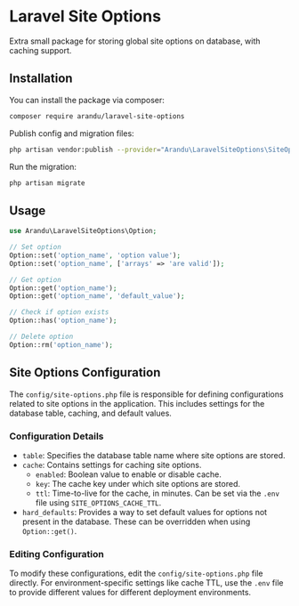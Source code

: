 # Laravel Site Options

Extra small package for storing global site options on database, with caching support.

## Installation

You can install the package via composer:

```bash
composer require arandu/laravel-site-options
```

Publish config and migration files:

```bash
php artisan vendor:publish --provider="Arandu\LaravelSiteOptions\SiteOptionsServiceProvider"
```

Run the migration:

```bash
php artisan migrate
```

## Usage

``` php
use Arandu\LaravelSiteOptions\Option;

// Set option
Option::set('option_name', 'option value');
Option::set('option_name', ['arrays' => 'are valid']);

// Get option
Option::get('option_name');
Option::get('option_name', 'default_value');

// Check if option exists
Option::has('option_name');

// Delete option
Option::rm('option_name');
```

## Site Options Configuration

The `config/site-options.php` file is responsible for defining configurations related to site options in the application. This includes settings for the database table, caching, and default values.

### Configuration Details

- `table`: Specifies the database table name where site options are stored.
- `cache`: Contains settings for caching site options.
  - `enabled`: Boolean value to enable or disable cache.
  - `key`: The cache key under which site options are stored.
  - `ttl`: Time-to-live for the cache, in minutes. Can be set via the `.env` file using `SITE_OPTIONS_CACHE_TTL`.
- `hard_defaults`: Provides a way to set default values for options not present in the database. These can be overridden when using `Option::get()`.

### Editing Configuration

To modify these configurations, edit the `config/site-options.php` file directly. For environment-specific settings like cache TTL, use the `.env` file to provide different values for different deployment environments.
